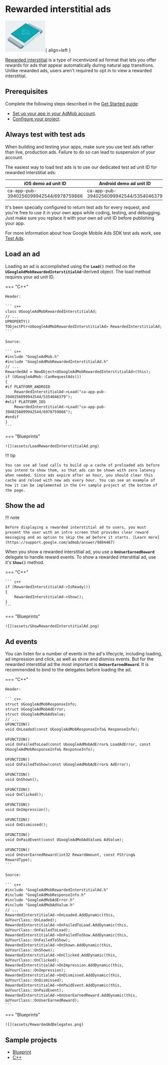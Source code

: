 # Rewarded interstitial ads

![](./assets/format-rewarded-interstitial.png){ align=left }

[Rewarded interstitial](https://support.google.com/admob/answer/9884467) is a type of incentivized ad format that lets you offer rewards for ads that appear automatically during natural app transitions. Unlike rewarded ads, users aren't required to opt in to view a rewarded interstitial.

## Prerequisites

Complete the following steps described in the [Get Started guide](./index.md):

-   [Set up your app in your AdMob account](./index.md#set-up-your-app-in-your-admob-account).
-   [Configure your project](./index.md#configure-your-project).

## Always test with test ads

When building and testing your apps, make sure you use test ads rather than live, production ads. Failure to do so can lead to suspension of your account.

The easiest way to load test ads is to use our dedicated test ad unit ID for rewarded interstitial ads:

| iOS demo ad unit ID                    | Android demo ad unit ID                |
| -------------------------------------- | -------------------------------------- |
| ca-app-pub-3940256099942544/6978759866 | ca-app-pub-3940256099942544/5354046379 |

It's been specially configured to return test ads for every request, and you're free to use it in your own apps while coding, testing, and debugging. Just make sure you replace it with your own ad unit ID before publishing your app.

For more information about how Google Mobile Ads SDK test ads work, see [Test Ads](./enable-test-ads.md).

## Load an ad

Loading an ad is accomplished using the __`Load()`__ method on the __`UGoogleAdMobRewardedInterstitialAd`__-derived object. The load method requires your ad unit ID.

=== "C++"

    Header:

    ``` c++
    class UGoogleAdMobRewardedInterstitialAd;
    // ...
    UPROPERTY()
    TObjectPtr<UGoogleAdMobRewardedInterstitialAd> RewardedInterstitialAd;
    ```

    Source:

    ``` c++
    #include "GoogleAdMob.h"
    #include "GoogleAdMobRewardedInterstitialAd.h"
    // ...
    RewardedAd = NewObject<UGoogleAdMobRewardedInterstitialAd>(this);
    if (UGoogleAdMob::CanRequestAds())
    {
    #if PLATFORM_ANDROID
        RewardedInterstitialAd->Load("ca-app-pub-3940256099942544/5354046379");
    #elif PLATFORM_IOS
        RewardedInterstitialAd->Load("ca-app-pub-3940256099942544/6978759866");
    #endif
    }
    ```

=== "Blueprints"

    ![](assets/LoadRewardedInterstitialAd.png)

!!! tip

    You can use ad load calls to build up a cache of preloaded ads before you intend to show them, so that ads can be shown with zero latency when needed. Since ads expire after an hour, you should clear this cache and reload with new ads every hour. You can see an example of how it can be implemented in the C++ sample project at the bottom of the page.

## Show the ad

!!! note

    Before displaying a rewarded interstitial ad to users, you must present the user with an intro screen that provides clear reward messaging and an option to skip the ad before it starts. [Learn more](https://support.google.com/admob/answer/9884467)

When you show a rewarded interstitial ad, you use a __`OnUserEarnedReward`__ delegate to handle reward events. To show a rewarded interstitial ad, use it's __`Show()`__ method.

=== "C++"

    ``` c++
    if (RewardedInterstitialAd->IsReady())
    {
        RewardedInterstitialAd->Show();
    }
    ```

=== "Blueprints"

    ![](assets/ShowRewardedInterstitialAd.png)

## Ad events

You can listen for a number of events in the ad's lifecycle, including loading, ad impression and click, as well as show and dismiss events. But for the rewarded interstitial ad the most important is __`OnUserEarnedReward`__. It is recommended to bind to the delegates before loading the ad.

=== "C++"

    Header:

    ``` c++
    struct UGoogleAdMobResponseInfo;
    struct UGoogleAdMobAdError;
    struct UGoogleAdMobAdValue;
    // ...
    UFUNCTION()
    void OnLoaded(const UGoogleAdMobResponseInfo& ResponseInfo);

    UFUNCTION()
    void OnFailedToLoad(const UGoogleAdMobAdError& LoadAdError, const UGoogleAdMobResponseInfo& ResponseInfo);

    UFUNCTION()
    void OnFailedToShow(const UGoogleAdMobAdError& AdError);

    UFUNCTION()
    void OnShown();

    UFUNCTION()
    void OnClicked();

    UFUNCTION()
    void OnImpression();

    UFUNCTION()
    void OnDismissed();

    UFUNCTION()
    void OnPaidEvent(const UGoogleAdMobAdValue& AdValue);

    UFUNCTION()
    void OnUserEarnedReward(int32 RewardAmount, const FString& RewardType);
    ```

    Source:

    ``` c++
    #include "GoogleAdMobRewardedInterstitialAd.h"
    #include "GoogleAdMobResponseInfo.h"
    #include "GoogleAdMobAdError.h"
    #include "GoogleAdMobAdValue.h"
    // ...
    RewardedInterstitialAd->OnLoaded.AddDynamic(this, &UYourClass::OnLoaded);
    RewardedInterstitialAd->OnFailedToLoad.AddDynamic(this, &UYourClass::OnFailedToLoad);
    RewardedInterstitialAd->OnFailedToShow.AddDynamic(this, &UYourClass::OnFailedToShow);
    RewardedInterstitialAd->OnShown.AddDynamic(this, &UYourClass::OnShown);
    RewardedInterstitialAd->OnClicked.AddDynamic(this, &UYourClass::OnClicked);
    RewardedInterstitialAd->OnImpression.AddDynamic(this, &UYourClass::OnImpression);
    RewardedInterstitialAd->OnDismissed.AddDynamic(this, &UYourClass::OnDismissed);
    RewardedInterstitialAd->OnPaidEvent.AddDynamic(this, &UYourClass::OnPaidEvent);
    RewardedInterstitialAd->OnUserEarnedReward.AddDynamic(this, &UYourClass::OnUserEarnedReward);
    ```

=== "Blueprints"

    ![](assets/RewardedAdDelegates.png)

## Sample projects

- [Blueprint](https://deepinnothing.github.io/sample-projects/unreal-engine/google-admob/GoogleAdMobBP.zip)
- [C++](https://deepinnothing.github.io/sample-projects/unreal-engine/google-admob/GoogleAdMobCPP.zip) 
